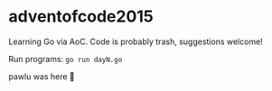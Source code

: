 # adventofcode2015

Learning Go via AoC. Code is probably trash, suggestions welcome!

Run programs: `go run dayN.go`

pawlu was here 🐢
